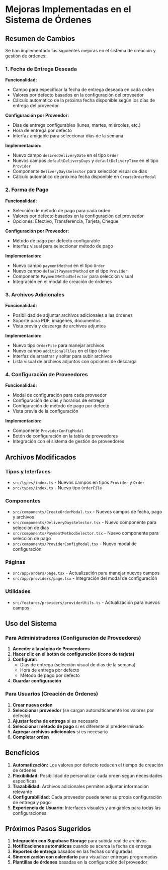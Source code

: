 # Mejoras Implementadas en el Sistema de Órdenes

## Resumen de Cambios

Se han implementado las siguientes mejoras en el sistema de creación y gestión de órdenes:

### 1. Fecha de Entrega Deseada

**Funcionalidad:**
- Campo para especificar la fecha de entrega deseada en cada orden
- Valores por defecto basados en la configuración del proveedor
- Cálculo automático de la próxima fecha disponible según los días de entrega del proveedor

**Configuración por Proveedor:**
- Días de entrega configurables (lunes, martes, miércoles, etc.)
- Hora de entrega por defecto
- Interfaz amigable para seleccionar días de la semana

**Implementación:**
- Nuevo campo `desiredDeliveryDate` en el tipo `Order`
- Nuevos campos `defaultDeliveryDays` y `defaultDeliveryTime` en el tipo `Provider`
- Componente `DeliveryDaysSelector` para selección visual de días
- Cálculo automático de próxima fecha disponible en `CreateOrderModal`

### 2. Forma de Pago

**Funcionalidad:**
- Selección de método de pago para cada orden
- Valores por defecto basados en la configuración del proveedor
- Opciones: Efectivo, Transferencia, Tarjeta, Cheque

**Configuración por Proveedor:**
- Método de pago por defecto configurable
- Interfaz visual para seleccionar método de pago

**Implementación:**
- Nuevo campo `paymentMethod` en el tipo `Order`
- Nuevo campo `defaultPaymentMethod` en el tipo `Provider`
- Componente `PaymentMethodSelector` para selección visual
- Integración en el modal de creación de órdenes

### 3. Archivos Adicionales

**Funcionalidad:**
- Posibilidad de adjuntar archivos adicionales a las órdenes
- Soporte para PDF, imágenes, documentos
- Vista previa y descarga de archivos adjuntos

**Implementación:**
- Nuevo tipo `OrderFile` para manejar archivos
- Nuevo campo `additionalFiles` en el tipo `Order`
- Interfaz de arrastrar y soltar para subir archivos
- Lista visual de archivos adjuntos con opciones de descarga

### 4. Configuración de Proveedores

**Funcionalidad:**
- Modal de configuración para cada proveedor
- Configuración de días y horarios de entrega
- Configuración de método de pago por defecto
- Vista previa de la configuración

**Implementación:**
- Componente `ProviderConfigModal`
- Botón de configuración en la tabla de proveedores
- Integración con el sistema de gestión de proveedores

## Archivos Modificados

### Tipos y Interfaces
- `src/types/index.ts` - Nuevos campos en tipos `Provider` y `Order`
- `src/types/index.ts` - Nuevo tipo `OrderFile`

### Componentes
- `src/components/CreateOrderModal.tsx` - Nuevos campos de fecha, pago y archivos
- `src/components/DeliveryDaysSelector.tsx` - Nuevo componente para selección de días
- `src/components/PaymentMethodSelector.tsx` - Nuevo componente para selección de pago
- `src/components/ProviderConfigModal.tsx` - Nuevo modal de configuración

### Páginas
- `src/app/orders/page.tsx` - Actualización para manejar nuevos campos
- `src/app/providers/page.tsx` - Integración del modal de configuración

### Utilidades
- `src/features/providers/providerUtils.ts` - Actualización para nuevos campos

## Uso del Sistema

### Para Administradores (Configuración de Proveedores)

1. **Acceder a la página de Proveedores**
2. **Hacer clic en el botón de configuración (ícono de tarjeta)**
3. **Configurar:**
   - Días de entrega (selección visual de días de la semana)
   - Hora de entrega por defecto
   - Método de pago por defecto
4. **Guardar configuración**

### Para Usuarios (Creación de Órdenes)

1. **Crear nueva orden**
2. **Seleccionar proveedor** (se cargan automáticamente los valores por defecto)
3. **Ajustar fecha de entrega** si es necesario
4. **Seleccionar método de pago** si es diferente al predeterminado
5. **Agregar archivos adicionales** si es necesario
6. **Completar orden**

## Beneficios

1. **Automatización:** Los valores por defecto reducen el tiempo de creación de órdenes
2. **Flexibilidad:** Posibilidad de personalizar cada orden según necesidades específicas
3. **Trazabilidad:** Archivos adicionales permiten adjuntar información relevante
4. **Configurabilidad:** Cada proveedor puede tener su propia configuración de entrega y pago
5. **Experiencia de Usuario:** Interfaces visuales y amigables para todas las configuraciones

## Próximos Pasos Sugeridos

1. **Integración con Supabase Storage** para subida real de archivos
2. **Notificaciones automáticas** cuando se acerca la fecha de entrega
3. **Reportes de entrega** basados en las fechas configuradas
4. **Sincronización con calendario** para visualizar entregas programadas
5. **Plantillas de órdenes** basadas en la configuración del proveedor 